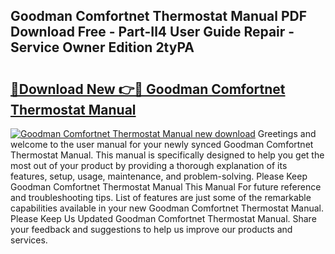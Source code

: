 ## Goodman Comfortnet Thermostat Manual PDF Download Free - Part-Il4 User Guide Repair - Service Owner Edition 2tyPA

# <h2><a href="http://bc85792.oget.top/?id=Goodman+Comfortnet+Thermostat+Manual">🔗Download New 👉🔴 Goodman Comfortnet Thermostat Manual</a></h2>

[![Goodman Comfortnet Thermostat Manual new download](https://i.imgur.com/5g1atiW.png)](http://bc85792.oget.top/?id=Goodman+Comfortnet+Thermostat+Manual)
Greetings and welcome to the user manual for your newly synced Goodman Comfortnet Thermostat Manual. This manual is specifically designed to help you get the most out of your product by providing a thorough explanation of its features, setup, usage, maintenance, and problem-solving. Please Keep Goodman Comfortnet Thermostat Manual This Manual For future reference and troubleshooting tips. List of features are just some of the remarkable capabilities available in your new Goodman Comfortnet Thermostat Manual. Please Keep Us Updated Goodman Comfortnet Thermostat Manual. Share your feedback and suggestions to help us improve our products and services.
